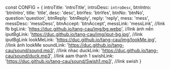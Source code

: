 const CONFIG = {
    introTitle: 'introTitle',
    introDesc: `introDesc`,
    btnIntro: 'btnIntro',
    title: 'title',
    desc: 'desc',
    btnYes: 'btnYes',
    btnNo: 'btnNo',
    question:'question',
    btnReply: 'btnReply',
    reply: 'reply',
    mess: 'mess',
    messDesc: 'messDesc',
    btnAccept: 'btnAccept',
    messLink: 'messLink', //link fb
    bgLink: 'https://duc.github.io/tang-cau/img/bg.webp', //link ảnh nền
    iputBgLink: 'https://duc.github.io/tang-cau/img/iput-bg.jpg', //link iputBgLink
    lookMeLink: 'https://duc.github.io/tang-cau/img/lookMe.jpg', //link ảnh lookMe
    soundLink: 'https://duc.github.io/tang-cau/sound/sound.mp3', //link nhac
    duckLink: 'https://duc.github.io/tang-cau/sound/duck.mp3', //link aam thanh 1
    swishLink: 'https://duc.github.io/tang-cau/sound/Swish1.mp3', //link swish
}
